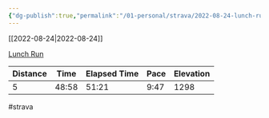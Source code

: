 ```yaml
---
{"dg-publish":true,"permalink":"/01-personal/strava/2022-08-24-lunch-run/"}
---
```



[[2022-08-24\|2022-08-24]]

[Lunch Run](https://www.strava.com/activities/7694537842)

| Distance | Time  | Elapsed Time | Pace | Elevation |
| -------- | ----- | ------------ | ---- | --------- |
| 5        | 48:58 | 51:21        | 9:47 | 1298      |




#strava
